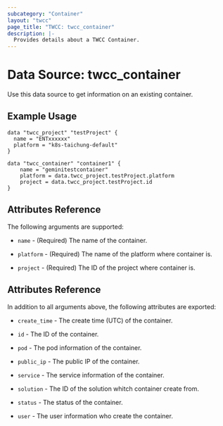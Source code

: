 ```yaml
---
subcategory: "Container"
layout: "twcc"
page_title: "TWCC: twcc_container"
description: |-
  Provides details about a TWCC Container.
---
```


# Data Source: twcc_container

Use this data source to get information on an existing container.

## Example Usage

```hcl
data "twcc_project" "testProject" {
  name = "ENTxxxxxx"
  platform = "k8s-taichung-default"
}

data "twcc_container" "container1" {
    name = "geminitestcontainer"
    platform = data.twcc_project.testProject.platform
    project = data.twcc_project.testProject.id
}
```

## Attributes Reference

The following arguments are supported:

* `name` - (Required) The name of the container.

* `platform` - (Required) The name of the platform where container is.

* `project` - (Required) The ID of the project where container is.

## Attributes Reference

In addition to all arguments above, the following attributes are exported:

* `create_time` - The create time (UTC) of the container.

* `id` - The ID of the container.

* `pod` - The pod information of the container.

* `public_ip` - The public IP of the container.

* `service` - The service information of the container.

* `solution` - The ID of the solution whitch container create from.

* `status` - The status of the container.

* `user` - The user information who create the container.
